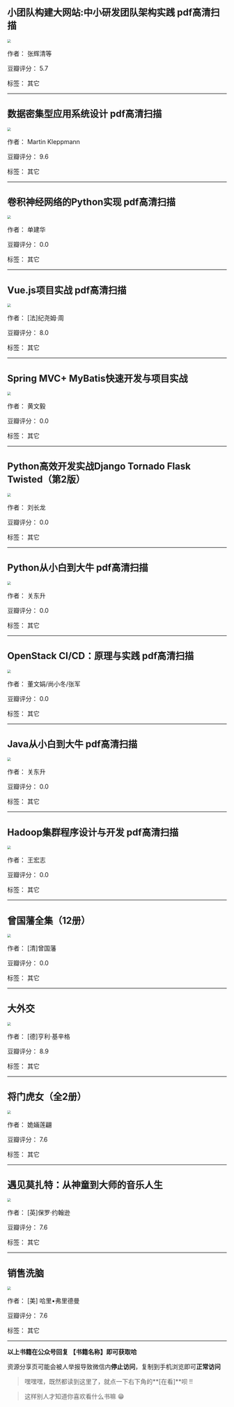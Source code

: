 ## 小团队构建大网站:中小研发团队架构实践 pdf高清扫描

<img src="https://www.aibooks.cc/wp-content/uploads/2020/02/2020022310305849.jpg" style="zoom:50%;" />

作者：  张辉清等 

豆瓣评分：  5.7

标签： 其它


---

## 数据密集型应用系统设计 pdf高清扫描

<img src="https://www.aibooks.cc/wp-content/uploads/2020/02/2020022310274737.jpg" style="zoom:50%;" />

作者： Martin Kleppmann 

豆瓣评分：  9.6

标签： 其它


---

## 卷积神经网络的Python实现 pdf高清扫描

<img src="https://www.aibooks.cc/wp-content/uploads/2020/02/2020022310231228.jpg" style="zoom:50%;" />

作者： 单建华 

豆瓣评分：  0.0

标签： 其它


---

## Vue.js项目实战 pdf高清扫描

<img src="https://www.aibooks.cc/wp-content/uploads/2020/02/2020022310203059.jpg" style="zoom:50%;" />

作者： [法]纪尧姆·周

豆瓣评分：  8.0

标签： 其它


---

## Spring MVC+ MyBatis快速开发与项目实战

<img src="https://www.aibooks.cc/wp-content/uploads/2020/02/2020022310145934.jpg" style="zoom:50%;" />

作者： 黄文毅

豆瓣评分：  0.0

标签： 其它


---

## Python高效开发实战Django Tornado Flask Twisted（第2版）

<img src="https://www.aibooks.cc/wp-content/uploads/2020/02/202002231010335.jpg" style="zoom:50%;" />

作者： 刘长龙 

豆瓣评分：  0.0

标签： 其它


---

## Python从小白到大牛 pdf高清扫描

<img src="https://www.aibooks.cc/wp-content/uploads/2020/02/2020022310065871.jpg" style="zoom:50%;" />

作者： 关东升

豆瓣评分：  0.0

标签： 其它


---

## OpenStack CI/CD：原理与实践 pdf高清扫描

<img src="https://www.aibooks.cc/wp-content/uploads/2020/02/2020022310034494.jpg" style="zoom:50%;" />

作者： 董文娟/尚小冬/张军

豆瓣评分：  0.0

标签： 其它


---

## Java从小白到大牛 pdf高清扫描

<img src="https://www.aibooks.cc/wp-content/uploads/2020/02/2020022309574862.jpg" style="zoom:50%;" />

作者： 关东升

豆瓣评分：  0.0

标签： 其它


---

## Hadoop集群程序设计与开发 pdf高清扫描

<img src="https://www.aibooks.cc/wp-content/uploads/2020/02/2020022218051382.jpg" style="zoom:50%;" />

作者： 王宏志

豆瓣评分：  0.0

标签： 其它


---

## 曾国藩全集（12册）

<img src="https://www.aibooks.cc/wp-content/uploads/2020/02/2020022217514981.jpg" style="zoom:50%;" />

作者： [清]曾国藩

豆瓣评分：  0.0

标签： 其它


---

## 大外交

<img src="https://www.aibooks.cc/wp-content/uploads/2020/02/2020022217473270.jpg" style="zoom:50%;" />

作者： [德]亨利·基辛格 

豆瓣评分：  8.9

标签： 其它


---

## 将门虎女（全2册）

<img src="https://www.aibooks.cc/wp-content/uploads/2020/02/2020022217421235.jpg" style="zoom:50%;" />

作者： 姽婳莲翩

豆瓣评分：  7.6

标签： 其它


---

## 遇见莫扎特：从神童到大师的音乐人生

<img src="https://www.aibooks.cc/wp-content/uploads/2020/02/2020022217373565.jpg" style="zoom:50%;" />

作者： [英]保罗·约翰逊 

豆瓣评分：  7.6

标签： 其它


---

## 销售洗脑

<img src="https://www.aibooks.cc/wp-content/uploads/2020/02/2020022217325452.jpg" style="zoom:50%;" />

作者： [美] 哈里•弗里德曼

豆瓣评分：  7.6

标签： 其它


---


**以上书籍在公众号回复 【书籍名称】即可获取哈** 


资源分享页可能会被人举报导致微信内**停止访问**，复制到手机浏览即可**正常访问**


> 嘿嘿嘿，既然都读到这里了，就点一下右下角的**[在看]**呗 !!

> 

> 这样别人才知道你喜欢看什么书嘛 😁

